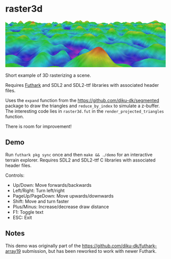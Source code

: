 # raster3d

![Screenshot](screenshot.png)

Short example of 3D rasterizing a scene.

Requires [Futhark](http://futhark-lang.org) and SDL2 and SDL2-ttf
libraries with associated header files.

Uses the `expand` function from the https://github.com/diku-dk/segmented
package to draw the triangles and `reduce_by_index` to simulate a
z-buffer.  The interesting code lies in `raster3d.fut` in the
`render_projected_triangles` function.

There is room for improvement!


## Demo

Run `futhark pkg sync` once and then `make && ./demo` for an interactive
terrain explorer.  Requires SDL2 and SDL2-ttf C libraries with
associated header files.

Controls:

  + Up/Down: Move forwards/backwards
  + Left/Right: Turn left/right
  + PageUp/PageDown: Move upwards/downwards
  + Shift: Move and turn faster
  + Plus/Minus: Increase/decrease draw distance
  + F1: Toggle text
  + ESC: Exit


## Notes

This demo was originally part of the
https://github.com/diku-dk/futhark-array19 submission, but has been
reworked to work with newer Futhark.

